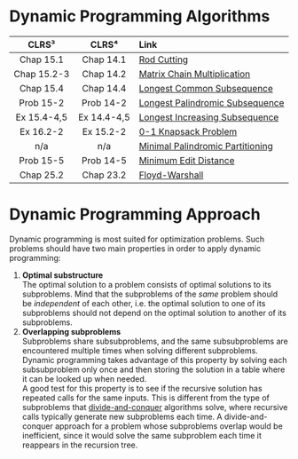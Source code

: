 # Dynamic Programming Algorithms

| **CLRS³** | **CLRS⁴** | **Link** |
|:---:|:---:|:---|
| Chap 15.1 | Chap 14.1 | [Rod Cutting](https://github.com/pl3onasm/Algorithms/tree/main/algorithms/dynamic-programming/rod-cutting)
| Chap 15.2-3 | Chap 14.2 | [Matrix Chain Multiplication](https://github.com/pl3onasm/Algorithms/tree/main/algorithms/dynamic-programming/matrix-chain-mult)
| Chap 15.4 | Chap 14.4 | [Longest Common Subsequence](https://github.com/pl3onasm/Algorithms/tree/main/algorithms/dynamic-programming/longest-common-sub)
| Prob 15-2 | Prob 14-2 | [Longest Palindromic Subsequence](https://github.com/pl3onasm/Algorithms/tree/main/algorithms/dynamic-programming/longest-palin-sub)
| Ex 15.4-4,5 | Ex 14.4-4,5 |[Longest Increasing Subsequence](https://github.com/pl3onasm/Algorithms/tree/main/algorithms/dynamic-programming/longest-increasing-sub)
| Ex 16.2-2 | Ex 15.2-2 | [0-1 Knapsack Problem](https://github.com/pl3onasm/Algorithms/tree/main/algorithms/dynamic-programming/knapsack)
| n/a | n/a | [Minimal Palindromic Partitioning](https://github.com/pl3onasm/Algorithms/tree/main/algorithms/dynamic-programming/min-pal-part)
| Prob 15-5| Prob 14-5 | [Minimum Edit Distance](https://github.com/pl3onasm/AADS/tree/main/algorithms/dynamic-programming/min-edit-dist)
| Chap 25.2 | Chap 23.2 | [Floyd-Warshall](https://github.com/pl3onasm/CLRS-in-C/tree/main/algorithms/graphs/APSP-floyd)

# Dynamic Programming Approach

Dynamic programming is most suited for optimization problems. Such problems should have two main properties in order to apply dynamic programming:

1. **Optimal substructure**  
   The optimal solution to a problem consists of optimal solutions to its subproblems. Mind that the subproblems of the *same* problem should be *independent* of each other, i.e. the optimal solution to one of its subproblems should not depend on the optimal solution to another of its subproblems.
2. **Overlapping subproblems**  
   Subproblems share subsubproblems, and the same subsubproblems are encountered multiple times when solving different subproblems. Dynamic programming takes advantage of this property by solving each subsubproblem only once and then storing the solution in a table where it can be looked up when needed.  
   A good test for this property is to see if the recursive solution has repeated calls for the same inputs. This is different from the type of subproblems that [divide-and-conquer](https://github.com/pl3onasm/Algorithms/tree/main/algorithms/divide-and-conquer) algorithms solve, where recursive calls typically generate new subproblems each time. A divide-and-conquer approach for a problem whose subproblems overlap would be inefficient, since it would solve the same subproblem each time it reappears in the recursion tree.

